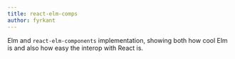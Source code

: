 ```yaml
---
title: react-elm-comps
author: fyrkant
---
```


Elm and `react-elm-components` implementation, showing both how cool Elm is and also how easy the interop with React is.